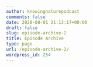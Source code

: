 ```yaml
---
author: knowingnaturepodcast
comments: false
date: 2020-08-01 21:13:17+00:00
draft: false
slug: episode-archive-2
title: Episode Archive
type: page
url: /episode-archive-2/
wordpress_id: 254
---
```




